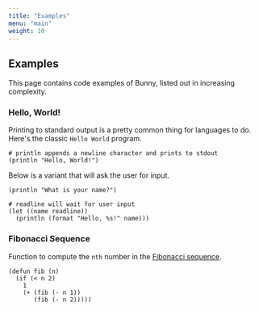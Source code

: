 ```yaml
---
title: "Examples"
menu: "main"
weight: 10
---
```


## Examples

This page contains code examples of Bunny, listed out in increasing complexity.

### Hello, World!

Printing to standard output is a pretty common thing for languages to do. Here's the classic `Hello World` program.

```
# println appends a newline character and prints to stdout
(println "Hello, World!")
```

Below is a variant that will ask the user for input.

```
(println "What is your name?")

# readline will wait for user input
(let ((name readline))
  (println (format "Hello, %s!" name)))
```

### Fibonacci Sequence

Function to compute the `nth` number in the [Fibonacci sequence](https://en.wikipedia.org/wiki/Fibonacci_number).

```
(defun fib (n)
  (if (< n 2)
    1
    (+ (fib (- n 1))
       (fib (- n 2)))))
```
